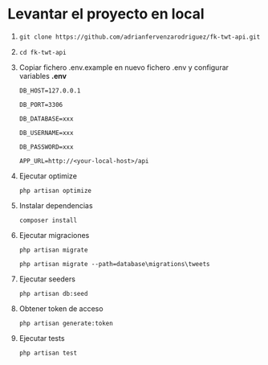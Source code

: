# Levantar el proyecto en local

1. `git clone https://github.com/adrianfervenzarodriguez/fk-twt-api.git`
2. `cd fk-twt-api`
3.	Copiar fichero .env.example en nuevo fichero .env y configurar variables **.env**
   
        DB_HOST=127.0.0.1
  	
        DB_PORT=3306
  	
        DB_DATABASE=xxx
  	
        DB_USERNAME=xxx
  	
        DB_PASSWORD=xxx
  	
        APP_URL=http://<your-local-host>/api

5. Ejecutar optimize
  
    `php artisan optimize`
   
8.	Instalar dependencias
   
	`composer install`
9. Ejecutar migraciones

	`php artisan migrate`

	`php artisan migrate --path=database\migrations\tweets`
10. Ejecutar seeders
   
	`php artisan db:seed` 
11. Obtener token de acceso
    
	`php artisan generate:token`
12. Ejecutar tests
    
	`php artisan test`
